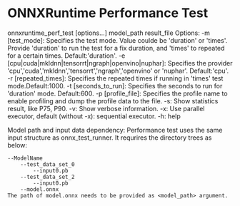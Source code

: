 # ONNXRuntime Performance Test

onnxruntime_perf_test [options...] model_path result_file
Options:
        -m [test_mode]: Specifies the test mode. Value coulde be 'duration' or 'times'.
                Provide 'duration' to run the test for a fix duration, and 'times' to repeated for a certain times. Default:'duration'.
        -e [cpu|cuda|mkldnn|tensorrt|ngraph|openvino|nuphar]: Specifies the provider 'cpu','cuda','mkldnn','tensorrt','ngraph','openvino' or 'nuphar'. Default:'cpu'.
        -r [repeated_times]: Specifies the repeated times if running in 'times' test mode.Default:1000.
        -t [seconds_to_run]: Specifies the seconds to run for 'duration' mode. Default:600.
        -p [profile_file]: Specifies the profile name to enable profiling and dump the profile data to the file.
        -s: Show statistics result, like P75, P90.
        -v: Show verbose information.
        -x: Use parallel executor, default (without -x): sequential executor.
        -h: help

Model path and input data dependency:
    Performance test uses the same input structure as onnx_test_runner. It requrires the directory trees as below:

    --ModelName
        --test_data_set_0
            --input0.pb
        --test_data_set_2
	        --input0.pb
        --model.onnx
    The path of model.onnx needs to be provided as <model_path> argument.
